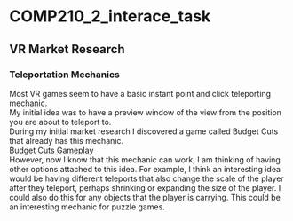 # COMP210_2_interace_task
## VR Market Research

### Teleportation Mechanics
Most VR games seem to have a basic instant point and click teleporting mechanic. <br/>
My initial idea was to have a preview window of the view from the position you are about to teleport to. <br/>
During my initial market research I discovered a game called Budget Cuts that already has this mechanic. <br/>
[Budget Cuts Gameplay](https://www.youtube.com/watch?v=n-bGfdK0k8Q) <br/>
However, now I know that this mechanic can work, I am thinking of having other options attached to this idea. For example, I think an interesting idea would be having different teleports that also change the scale of the player after they teleport, perhaps shrinking or expanding the size of the player. I could also do this for any objects that the player is carrying. This could be an interesting mechanic for puzzle games. <br/>

